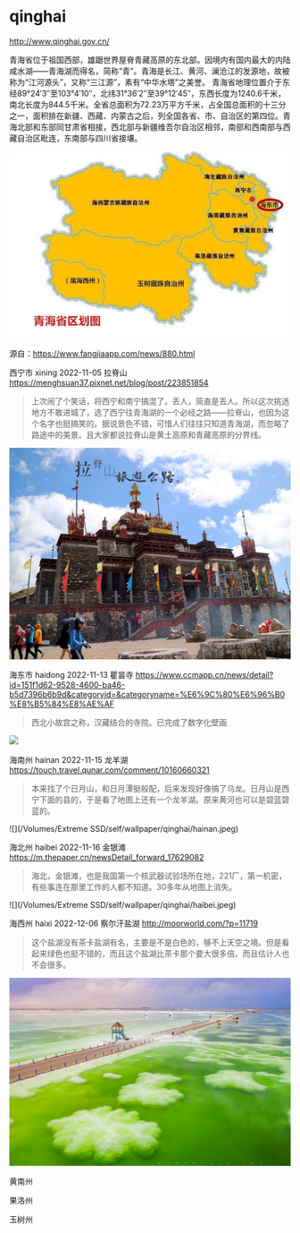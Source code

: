 # qinghai

http://www.qinghai.gov.cn/

青海省位于祖国西部，雄踞世界屋脊青藏高原的东北部。因境内有国内最大的内陆咸水湖——青海湖而得名，简称“青”。青海是长江、黄河、澜沧江的发源地，故被称为“江河源头”，又称“三江源”，素有“中华水塔”之美誉。 青海省地理位置介于东经89°24′3″至103°4′10″，北纬31°36′2″至39°12′45″，东西长度为1240.6千米，南北长度为844.5千米。全省总面积为72.23万平方千米，占全国总面积的十三分之一，面积排在新疆、西藏、内蒙古之后，列全国各省、市、自治区的第四位。青海北部和东部同甘肃省相接，西北部与新疆维吾尔自治区相邻，南部和西南部与西藏自治区毗连，东南部与四川省接壤。



![青海](qinghai.png)

源自：https://www.fangjiaapp.com/news/880.html

西宁市 xining 2022-11-05 拉脊山 https://menghsuan37.pixnet.net/blog/post/223851854

> 上次闹了个笑话，将西宁和南宁搞混了。丢人，简直是丢人。所以这次挑选地方不敢进城了，选了西宁往青海湖的一个必经之路——拉脊山，也因为这个名字也挺搞笑的。据说景色不错，可惜人们往往只知道青海湖，而忽略了路途中的美景。且大家都说拉脊山是黄土高原和青藏高原的分界线。

![](xining.jpeg)

海东市 haidong 2022-11-13 瞿昙寺 https://www.ccmapp.cn/news/detail?id=151f1d62-9528-4600-ba46-b5d7396b6b9d&categoryid=&categoryname=%E6%9C%80%E6%96%B0%E8%B5%84%E8%AE%AF

> 西北小故宫之称，汉藏结合的寺院。已完成了数字化壁画

![](haidong.jpeg)

海南州 hainan 2022-11-15 龙羊湖 https://touch.travel.qunar.com/comment/10160660321

> 本来找了个日月山，和日月潭挺般配，后来发现好像搞了乌龙。日月山是西宁下面的县的，于是看了地图上还有一个龙羊湖。原来黄河也可以是碧蓝碧蓝的。

![](/Volumes/Extreme SSD/self/wallpaper/qinghai/hainan.jpeg)

海北州 haibei 2022-11-16 金银滩 https://m.thepaper.cn/newsDetail_forward_17629082

> 海北，金银滩，也是我国第一个核武器试验场所在地，221厂，第一机密，有些事连在那里工作的人都不知道。30多年从地图上消失。

![](/Volumes/Extreme SSD/self/wallpaper/qinghai/haibei.jpeg)

海西州 haixi 2022-12-06 察尔汗盐湖 http://moorworld.com/?p=11719

> 这个盐湖没有茶卡盐湖有名，主要是不是白色的，够不上天空之境。但是看起来绿色也挺不错的，而且这个盐湖比茶卡那个要大很多倍。而且估计人也不会很多。

 ![](haixi.jpeg)

黄南州

果洛州

玉树州

